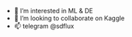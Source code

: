 - 👀 I’m interested in ML & DE
- 💞️ I’m looking to collaborate on Kaggle
- 📫 telegram @sdflux

<!---
parlorsky/parlorsky is a ✨ special ✨ repository because its `README.md` (this file) appears on your GitHub profile.
You can click the Preview link to take a look at your changes.
--->
